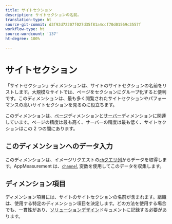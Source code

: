 ```yaml
---
title: サイトセクション
description: サイトセクションの名前。
translation-type: ht
source-git-commit: d3f92d72207f027d35f81a4ccf70d01569c3557f
workflow-type: ht
source-wordcount: '137'
ht-degree: 100%

---
```



# サイトセクション

「サイトセクション」ディメンションは、サイトのサイトセクションの名前をリストします。大規模なサイトでは、ページをセクションにグループ化すると便利です。このディメンションは、最も多く閲覧されたサイトセクションやパフォーマンスの高いサイトセクションを見るのに役立ちます。

このディメンションは、[ページ](page.md)ディメンションと[サーバー](server.md)ディメンションに関連しています。ページの精度は最も高く、サーバーの精度は最も低く、サイトセクションはこの 2 つの間にあります。

## このディメンションへのデータ入力

このディメンションは、イメージリクエストの[`ch`クエリ列](/help/implement/validate/query-parameters.md)からデータを取得します。AppMeasurement は、[`channel`](/help/implement/vars/page-vars/channel.md) 変数を使用してこのデータを収集します。

## ディメンション項目

ディメンション項目には、サイトのサイトセクションの名前が含まれます。組織は、使用する特定のディメンション項目を決定します。どの方法を使用する場合でも、一貫性があり、[ソリューションデザイン](/help/implement/prepare/solution-design.md)ドキュメントに記録する必要があります。
